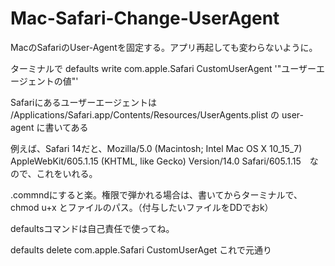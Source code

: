 # Mac-Safari-Change-UserAgent

MacのSafariのUser-Agentを固定する。アプリ再起しても変わらないように。

ターミナルで defaults write com.apple.Safari CustomUserAgent '"ユーザーエージェントの値"'

Safariにあるユーザーエージェントは /Applications/Safari.app/Contents/Resources/UserAgents.plist の user-agent に書いてある

例えば、Safari 14だと、Mozilla/5.0 (Macintosh; Intel Mac OS X 10_15_7) AppleWebKit/605.1.15 (KHTML, like Gecko) Version/14.0 Safari/605.1.15　なので、これをいれる。


.commndにすると楽。権限で弾かれる場合は、書いてからターミナルで、chmod u+x とファイルのパス。（付与したいファイルをDDでおk）

defaultsコマンドは自己責任で使ってね。

defaults delete com.apple.Safari CustomUserAget これで元通り
